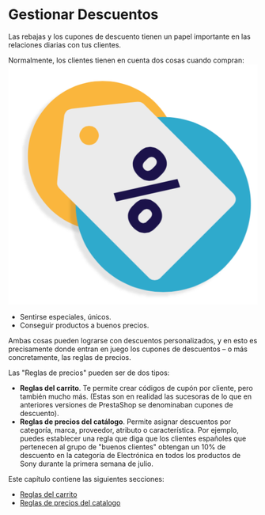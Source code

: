 # Gestionar Descuentos

Las rebajas y los cupones de descuento tienen un papel importante en las relaciones diarias con tus clientes.

Normalmente, los clientes tienen en cuenta dos cosas cuando compran:![](../../../../.gitbook/assets/51839844.png)

* Sentirse especiales, únicos.
* Conseguir productos a buenos precios.

Ambas cosas pueden lograrse con descuentos personalizados, y en esto es precisamente donde entran en juego los cupones de descuentos – o más concretamente, las reglas de precios.

Las "Reglas de precios" pueden ser de dos tipos:

* **Reglas del carrito**. Te permite crear códigos de cupón por cliente, pero también mucho más. \(Estas son en realidad las sucesoras de lo que en anteriores versiones de PrestaShop se denominaban cupones de descuento\).
* **Reglas de precios del catálogo**. Permite asignar descuentos por categoría, marca, proveedor, atributo o característica. Por ejemplo, puedes establecer una regla que diga que los clientes españoles que pertenecen al grupo de "buenos clientes" obtengan un 10% de descuento en la categoría de Electrónica en todos los productos de Sony durante la primera semana de julio.

Este capítulo contiene las siguientes secciones:

* [Reglas del carrito](reglas-carrito.md)
* [Reglas de precios del catalogo](reglas-de-precios.md)

